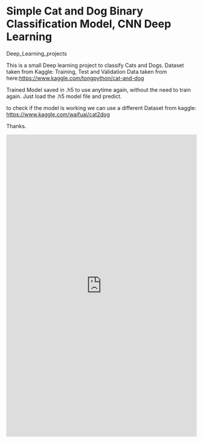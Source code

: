 # Simple Cat and Dog Binary Classification Model, CNN Deep Learning
Deep_Learning_projects

This is a small Deep learning project to classify Cats and Dogs.
Dataset taken from Kaggle: 
Training, Test and Validation Data taken from here:https://www.kaggle.com/tongpython/cat-and-dog

Trained Model saved in .h5 to use anytime again, without the need to train again. Just load the .h5 model file and predict.

to check if the model is working we can use a different Dataset from kaggle: https://www.kaggle.com/waifuai/cat2dog

Thanks.


<iframe src="https://www.kaggle.com/embed/romeshb/catsanddogs-classfication-notebook-1?kernelSessionId=59828387" height="800" style="margin: 0 auto; width: 100%; max-width: 950px;" frameborder="0" scrolling="auto" title="CatsandDogs_classfication_notebook_1"></iframe>


